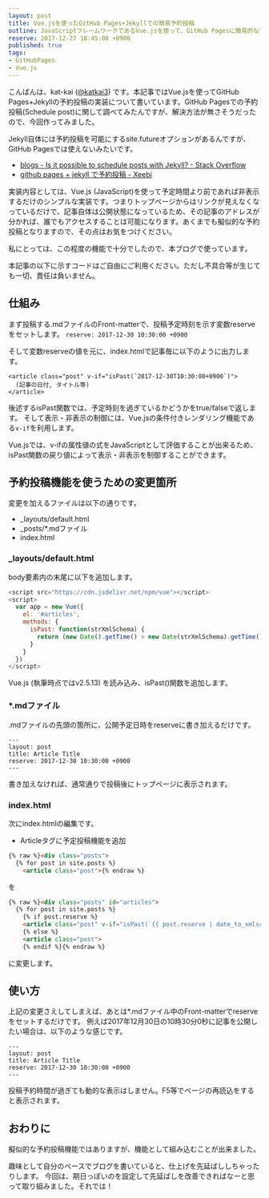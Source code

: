 ```yaml
---
layout: post
title: Vue.jsを使ったGitHub Pages+Jekyllでの簡易予約投稿
outline: JavaScriptフレームワークであるVue.jsを使って、GitHub Pagesに簡易的な予約投稿機能を実装しました。単に予約時刻以前であれば、トップページからのリンクを非表示にしているだけなので擬似的な予約投稿となります。
reserve: 2017-12-27 18:45:00 +0900
published: true
tags: 
- GitHubPages
- Vue.js
---
```

こんばんは、kat-kai ([@katkai3](https://twitter.com/katkai3)) です。本記事ではVue.jsを使ってGitHub Pages+Jekyllの予約投稿の実装について書いています。GitHub Pagesでの予約投稿(Schedule post)に関して調べてみたんですが、解決方法が無さそうだったので、今回作ってみました。

Jekyll自体には予約投稿を可能にするsite.futureオプションがあるんですが、GitHub Pagesでは使えないみたいです。
- [blogs - Is it possible to schedule posts with Jekyll? - Stack Overflow](https://stackoverflow.com/questions/4923867/is-it-possible-to-schedule-posts-with-jekyll)
- [github pages + jekyll で予約投稿 - Xeebi](https://lesguillemets.github.io/blog/2014/06/26/jekyll-future.html)

実装内容としては、Vue.js (JavaScript)を使って予定時間より前であれば非表示するだけのシンプルな実装です。つまりトップページからはリンクが見えなくなっているだけで、記事自体は公開状態になっているため、その記事のアドレスが分かれば、誰でもアクセスすることは可能になります。あくまでも擬似的な予約投稿となりますので、その点はお気をつけください。

私にとっては、この程度の機能で十分でしたので、本ブログで使っています。

本記事の以下に示すコードはご自由にご利用ください。ただし不具合等が生じても一切、責任は負いません。

## 仕組み
まず投稿する.mdファイルのFront-matterで、投稿予定時刻を示す変数reserveをセットします。
```reserve: 2017-12-30 10:30:00 +0900```

そして変数reserveの値を元に、index.htmlで記事毎に以下のように出力します。
```
<article class="post" v-if="isPast(`2017-12-30T10:30:00+0900`)">
  (記事の日付, タイトル等)
</article>
```
後述するisPast関数では、予定時刻を過ぎているかどうかをtrue/falseで返します。
そして表示・非表示の制御には、Vue.jsの条件付きレンダリング機能である```v-if```を利用します。

Vue.jsでは、v-ifの属性値の式をJavaScriptとして評価することが出来るため、
isPast関数の戻り値によって表示・非表示を制御することができます。


## 予約投稿機能を使うための変更箇所
変更を加えるファイルは以下の通りです。
- _layouts/default.html
- _posts/*.mdファイル
- index.html

### _layouts/default.html  

body要素内の末尾に以下を追加します。  
```javascript
<script src="https://cdn.jsdelivr.net/npm/vue"></script>
<script>
  var app = new Vue({
    el: '#articles',
    methods: {
      isPast: function(strXmlSchema) {
        return (new Date().getTime() > new Date(strXmlSchema).getTime());
      }
    }
  })
</script>
```
Vue.js (執筆時点ではv2.5.13) を読み込み、isPast()関数を追加します。


### *.mdファイル
.mdファイルの先頭の箇所に、公開予定日時をreserveに書き加えるだけです。
```
---
layout: post
title: Article Title
reserve: 2017-12-30 10:30:00 +0900
---
```
書き加えなければ、通常通りで投稿後にトップページに表示されます。

### index.html
次にindex.htmlの編集です。

- Articleタグに予定投稿機能を追加  
```html
{% raw %}<div class="posts">
  {% for post in site.posts %}
    <article class="post">{% endraw %}
```
を  
```html
{% raw %}<div class="posts" id="articles">
  {% for post in site.posts %}
    {% if post.reserve %}
    <article class="post" v-if="isPast(`{{ post.reserve | date_to_xmlschema }}`)">
    {% else %}
    <article class="post">
    {% endif %}{% endraw %}
```
に変更します。

## 使い方

上記の変更さえしてしまえば、あとは*.mdファイル中のFront-matterでreserveをセットするだけです。
例えば2017年12月30日の10時30分0秒に記事を公開したい場合は、以下のような感じです。

```
---
layout: post
title: Article Title
reserve: 2017-12-30 10:30:00 +0900
---
```
投稿予約時間が過ぎても動的な表示はしません。F5等でページの再読込をすると表示されます。


## おわりに
擬似的な予約投稿機能ではありますが、機能として組み込むことが出来ました。

趣味として自分のペースでブログを書いていると、仕上げを先延ばししちゃったりします。
今回は、期日っぽいのを設定して先延ばしを改善できればなーと思って取り組みました。それでは！
